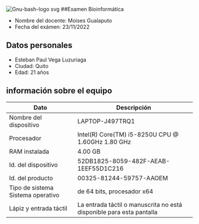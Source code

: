 ![Gnu-bash-logo svg](https://user-images.githubusercontent.com/117690546/203665354-33fc5a56-cf50-49fd-8206-ca9c44d28ff0.png)
##Examen Bioinformática
- Nombre del docente: Moises Gualaputo
- Fecha del exámen: 23/11/2022

## Datos personales 
- Esteban Paul Vega Luzuriaga
- Ciudad: Quito
- Edad: 21 años

## información sobre el equipo
| Dato | Descripción |
| --- | --- |
| Nombre del dispositivo |	LAPTOP-J497TRQ1 |
| Procesador |	Intel(R) Core(TM) i5-8250U CPU @ 1.60GHz   1.80 GHz |
| RAM instalada	| 4.00 GB|
| Id. del dispositivo |	52DB1825-8059-482F-AEAB-1EEF55D1C216 |
| Id. del producto |	00325-81244-59757-AAOEM |
| Tipo de sistema	Sistema operativo | de 64 bits, procesador x64 |
| Lápiz y entrada táctil |	La entrada táctil o manuscrita no está disponible para esta pantalla |
